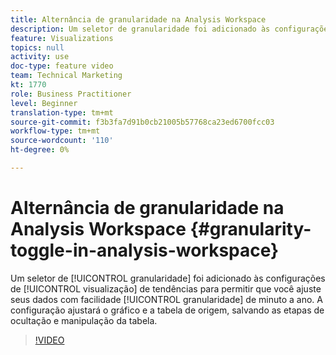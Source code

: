 ```yaml
---
title: Alternância de granularidade na Analysis Workspace
description: Um seletor de granularidade foi adicionado às configurações de visualização de tendência para permitir que você ajuste com facilidade sua granularidade de dados de minuto a ano. A configuração ajustará o gráfico e a tabela de origem, salvando as etapas de revelação e manipulação da tabela.
feature: Visualizations
topics: null
activity: use
doc-type: feature video
team: Technical Marketing
kt: 1770
role: Business Practitioner
level: Beginner
translation-type: tm+mt
source-git-commit: f3b3fa7d91b0cb21005b57768ca23ed6700fcc03
workflow-type: tm+mt
source-wordcount: '110'
ht-degree: 0%

---
```



#  Alternância de granularidade na Analysis Workspace  {#granularity-toggle-in-analysis-workspace}

Um seletor de [!UICONTROL granularidade] foi adicionado às configurações de [!UICONTROL visualização] de tendências para permitir que você ajuste seus dados com facilidade [!UICONTROL granularidade] de minuto a ano. A configuração ajustará o gráfico e a tabela de origem, salvando as etapas de ocultação e manipulação da tabela.

>[!VIDEO](https://video.tv.adobe.com/v/23548/?quality=12)
